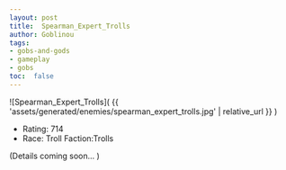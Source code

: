 ```yaml
---
layout: post
title:  Spearman_Expert_Trolls
author: Goblinou
tags:
- gobs-and-gods
- gameplay
- gobs
toc:  false
---
```


![Spearman_Expert_Trolls]( {{ 'assets/generated/enemies/spearman_expert_trolls.jpg' | relative_url }} )
- Rating: 714
- Race: Troll  Faction:Trolls

(Details coming soon... )